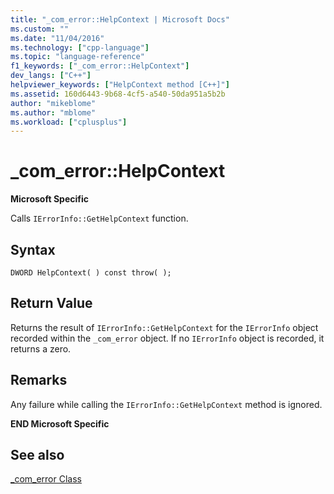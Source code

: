 ```yaml
---
title: "_com_error::HelpContext | Microsoft Docs"
ms.custom: ""
ms.date: "11/04/2016"
ms.technology: ["cpp-language"]
ms.topic: "language-reference"
f1_keywords: ["_com_error::HelpContext"]
dev_langs: ["C++"]
helpviewer_keywords: ["HelpContext method [C++]"]
ms.assetid: 160d6443-9b68-4cf5-a540-50da951a5b2b
author: "mikeblome"
ms.author: "mblome"
ms.workload: ["cplusplus"]
---
```

# _com_error::HelpContext
**Microsoft Specific**  
  
 Calls `IErrorInfo::GetHelpContext` function.  
  
## Syntax  
  
```  
DWORD HelpContext( ) const throw( );  
```  
  
## Return Value  
 Returns the result of `IErrorInfo::GetHelpContext` for the `IErrorInfo` object recorded within the `_com_error` object. If no `IErrorInfo` object is recorded, it returns a zero.  
  
## Remarks  
 Any failure while calling the `IErrorInfo::GetHelpContext` method is ignored.  
  
 **END Microsoft Specific**  
  
## See also  
 [_com_error Class](../cpp/com-error-class.md)